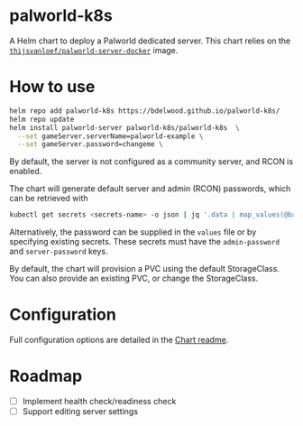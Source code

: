 # palworld-k8s

A Helm chart to deploy a Palworld dedicated server. This chart relies on the [`thijsvanloef/palworld-server-docker`](https://github.com/thijsvanloef/palworld-server-docker) image.

# How to use

```bash
helm repo add palworld-k8s https://bdelwood.github.io/palworld-k8s/
helm repo update
helm install palworld-server palworld-k8s/palworld-k8s  \
  --set gameServer.serverName=palworld-example \
  --set gameServer.password=changeme \
```

By default, the server is not configured as a community server, and RCON is enabled.

The chart will generate default server and admin (RCON) passwords, which can be retrieved with

```bash
kubectl get secrets <secrets-name> -o json | jq '.data | map_values(@base64d)'
```

Alternatively, the password can be supplied in the `values` file or by specifying existing secrets. These secrets must have the `admin-password` and `server-password` keys.

By default, the chart will provision a PVC using the default StorageClass. You can also provide an existing PVC, or change the StorageClass.

# Configuration

Full configuration options are detailed in the [Chart readme](https://github.com/bdelwood/palworld-k8s/tree/master/chart/palworld-k8s/README.md).

# Roadmap

- [ ] Implement health check/readiness check
- [ ] Support editing server settings

